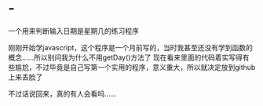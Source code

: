 # -
一个用来判断输入日期是星期几的练习程序

刚刚开始学javascript，这个程序是一个月前写的，当时我甚至还没有学到函数的概念……所以别问我为什么不用getDay()方法了
现在看来里面的代码着实写得有些尴尬，不过毕竟是自己写第一个实用的程序，意义重大，所以就决定放到github上来丢脸了

不过话说回来，真的有人会看吗……
